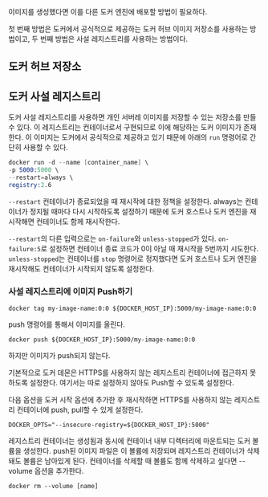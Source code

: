 이미지를 생성했다면 이를 다른 도커 엔진에 배포할 방법이 필요하다. 

첫 번째 방법은 도커에서 공식적으로 제공하는 도커 허브 이미지 저장소를 사용하는 방법이고, 두 번째 방법은 사설 레지스트리를 사용하는 방법이다.

## 도커 허브 저장소

## 도커 사설 레지스트리

도커 사설 레지스트리를 사용하면 개인 서버레 이미지를 저장할 수 있는 저장소를 만들 수 있다. 이 레지스트리는 컨테이너로서 구현되므로 이에 해당하는 도커 이미지가 존재한다. 이 이미지는 도커에서 공식적으로 제공하고 있기 때문에 아래의 `run` 명령어로 간단히 사용할 수 있다. 

```s
docker run -d --name [container_name] \
-p 5000:5000 \
--restart=always \
registry:2.6
```

`--restart`
컨테이너가 종료되었을 때 재시작에 대한 정책을 설정한다. always는 컨테이너가 정지될 때마다 다시 시작하도록 설정하기 때문에 도커 호스트나 도커 엔진을 재시작해면 컨테이너도 함께 재시작한다.

`--restart`의 다른 입력으로는 `on-failure`와 `unless-stopped`가 있다. `on-failure:5`로 설정하면 컨테이너 종료 코드가 0이 아닐 때 재시작을 5번까지 시도한다. `unless-stopped`는 컨테이너를 `stop` 명령어로 정지했다면 도커 호스트나 도커 엔진을 재시작해도 컨테이너가 시작되지 않도록 설정한다.

### 사설 레지스트리에 이미지 Push하기

`docker tag my-image-name:0:0 ${DOCKER_HOST_IP}:5000/my-image-name:0:0`

push 명령어를 통해서 이미지를 올린다.

`docker push ${DOCKER_HOST_IP}:5000/my-image-name:0:0`

하지만 이미지가 push되지 않는다. 

기본적으로 도커 데몬은 HTTPS를 사용하지 않는 레지스트리 컨테이너에 접근하지 못하도록 설정한다. 여기서는 따로 설정하지 않아도 Push할 수 있도록 설정한다.

다음 옵션을 도커 시작 옵션에 추가한 후 재시작하면 HTTPS를 사용하지 않는 레지스트리 컨테이너에 push, pull할 수 있게 설정한다.

`DOCKER_OPTS="--insecure-registry=${DOCKER_HOST_IP}:5000"`

레지스트리 컨테이너는 생성됨과 동시에 컨테이너 내부 디렉터리에 마운트되는 도커 볼륨을 생성한다. push된 이미지 파일은 이 볼륨에 저장되며 레지스트리 컨테이너가 삭제돼도 볼륨은 남아있게 된다. 컨테이너를 삭제할 때 볼륨도 함께 삭제하고 싶다면 --volume 옵션을 추가한다. 

`docker rm --volume [name]`


